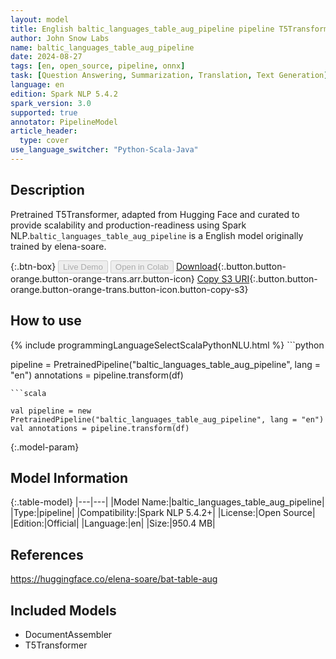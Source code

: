 ```yaml
---
layout: model
title: English baltic_languages_table_aug_pipeline pipeline T5Transformer from elena-soare
author: John Snow Labs
name: baltic_languages_table_aug_pipeline
date: 2024-08-27
tags: [en, open_source, pipeline, onnx]
task: [Question Answering, Summarization, Translation, Text Generation]
language: en
edition: Spark NLP 5.4.2
spark_version: 3.0
supported: true
annotator: PipelineModel
article_header:
  type: cover
use_language_switcher: "Python-Scala-Java"
---
```


## Description

Pretrained T5Transformer, adapted from Hugging Face and curated to provide scalability and production-readiness using Spark NLP.`baltic_languages_table_aug_pipeline` is a English model originally trained by elena-soare.

{:.btn-box}
<button class="button button-orange" disabled>Live Demo</button>
<button class="button button-orange" disabled>Open in Colab</button>
[Download](https://s3.amazonaws.com/auxdata.johnsnowlabs.com/public/models/baltic_languages_table_aug_pipeline_en_5.4.2_3.0_1724718907873.zip){:.button.button-orange.button-orange-trans.arr.button-icon}
[Copy S3 URI](s3://auxdata.johnsnowlabs.com/public/models/baltic_languages_table_aug_pipeline_en_5.4.2_3.0_1724718907873.zip){:.button.button-orange.button-orange-trans.button-icon.button-copy-s3}

## How to use



<div class="tabs-box" markdown="1">
{% include programmingLanguageSelectScalaPythonNLU.html %}
```python

pipeline = PretrainedPipeline("baltic_languages_table_aug_pipeline", lang = "en")
annotations =  pipeline.transform(df)   

```
```scala

val pipeline = new PretrainedPipeline("baltic_languages_table_aug_pipeline", lang = "en")
val annotations = pipeline.transform(df)

```
</div>

{:.model-param}
## Model Information

{:.table-model}
|---|---|
|Model Name:|baltic_languages_table_aug_pipeline|
|Type:|pipeline|
|Compatibility:|Spark NLP 5.4.2+|
|License:|Open Source|
|Edition:|Official|
|Language:|en|
|Size:|950.4 MB|

## References

https://huggingface.co/elena-soare/bat-table-aug

## Included Models

- DocumentAssembler
- T5Transformer